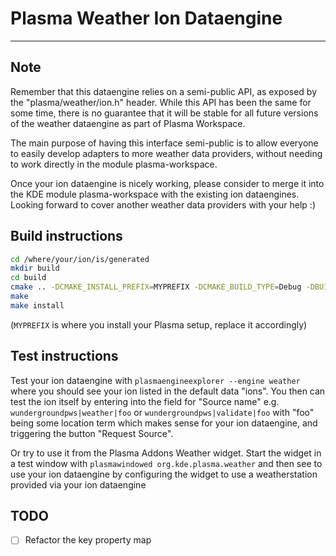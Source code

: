 # Plasma Weather Ion Dataengine

---

## Note

Remember that this dataengine relies on a semi-public API,
as exposed by the "plasma/weather/ion.h" header.
While this API has been the same for some time, there is no guarantee
that it will be stable for all future versions of the weather dataengine
as part of Plasma Workspace.

The main purpose of having this interface semi-public is to allow everyone
to easily develop adapters to more weather data providers,
without needing to work directly in the module plasma-workspace.

Once your ion dataengine is nicely working, please consider to merge
it into the KDE module plasma-workspace with the existing ion dataengines.
Looking forward to cover another weather data providers with your help :)

## Build instructions

```bash
cd /where/your/ion/is/generated
mkdir build
cd build
cmake .. -DCMAKE_INSTALL_PREFIX=MYPREFIX -DCMAKE_BUILD_TYPE=Debug -DBUILD_TESTING=OFF -DKDE_INSTALL_USE_QT_SYS_PATHS=ON
make
make install
```

(`MYPREFIX` is where you install your Plasma setup, replace it accordingly)

## Test instructions

Test your ion dataengine with
`plasmaengineexplorer --engine weather`
where you should see your ion listed in the default data "ions".
You then can test the ion itself by entering into the field for "Source name" e.g.
`wundergroundpws|weather|foo`
or
`wundergroundpws|validate|foo`
with "foo" being some location term which makes sense for your ion dataengine,
and triggering the button "Request Source".

Or try to use it from the Plasma Addons Weather widget.
Start the widget in a test window with
`plasmawindowed org.kde.plasma.weather`
and then see to use your ion dataengine by configuring the widget to use
a weatherstation provided via your ion dataengine

## TODO

-   [ ] Refactor the key property map
